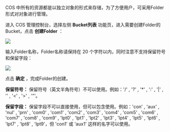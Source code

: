 COS 中所有的资源都是以独立对象的形式来存储，为了方便用户，可采用Folder形式对对象进行管理。

进入 COS 管理控制台，选择左侧 **Bucket列表** 功能页，进入需要创建Folder的 Bucket，点击 **创建Folder** ：

![](//mccdn.qcloud.com/static/img/f0262c2794a20a5a9c17eadf95e36694/image.jpg)

输入Folder名称，Folder名称请保持在 20 个字符以内，同时注意不支持保留符号和保留字段：

![](//mccdn.qcloud.com/static/img/3fca2e02cd8d98aa6cb2e45a4a26ce55/image.png)

点击 **确定** ，完成Folder的创建。

**保留符号：** 保留符号（英文半角符号）不可以使用。例如：'/' , '?' , '*' , ':' , '|' , '\' , '<' , '>' , '"'。

**保留字段：** 保留字段不可以直接使用，但可以包含使用。例如：'con' , 'aux' , 'nul' , 'prn' , 'com0' , 'com1' , 'com2' , 'com3' , 'com4' , 'com5' , 'com6' , 'com7' , 'com8' , 'com9' , 'lpt0' , 'lpt1' , 'lpt2' , 'lpt3' , 'lpt4' , 'lpt5' , 'lpt6' , 'lpt7' , 'lpt8' , 'lpt9'，但 'con1' 或 'aux1' 这样的名字可以使用。